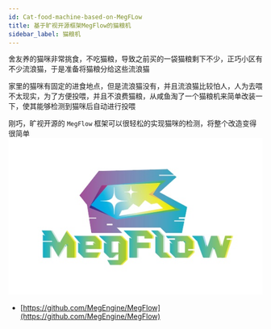 ```yaml
---
id: Cat-food-machine-based-on-MegFLow
title: 基于旷视开源框架MegFlow的猫粮机
sidebar_label: 猫粮机
---
```


舍友养的猫咪非常挑食，不吃猫粮，导致之前买的一袋猫粮剩下不少，正巧小区有不少流浪猫，于是准备将猫粮分给这些流浪猫

家里的猫咪有固定的进食地点，但是流浪猫没有，并且流浪猫比较怕人，人为去喂不太现实，为了方便投喂，并且不浪费猫粮，从咸鱼淘了一个猫粮机来简单改装一下，使其能够检测到猫咪后自动进行投喂

刚巧，旷视开源的 `MegFlow` 框架可以很轻松的实现猫咪的检测，将整个改造变得很简单
[![](https://github.com/MegEngine/MegFlow/raw/master/logo.png)](https://github.com/MegEngine/MegFlow)
- [https://github.com/MegEngine/MegFlow](https://github.com/MegEngine/MegFlow)

